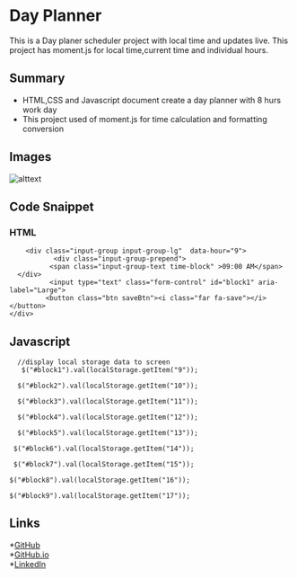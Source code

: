 # Day Planner
 This is a Day planer scheduler project with local time and updates live.
 This project has moment.js for local time,current time and individual hours.
 

## Summary

* HTML,CSS and Javascript document create a day planner with 8 hurs work day
* This project used of moment.js for time calculation and formatting conversion

## Images

 ![alttext](https://lh3.googleusercontent.com/V2cB66mWLE4HlTCnqwQkESdP7B5f-yr4tnrJ2p_Iq9cuLpnMyMHfFxJMUB3KcfTeNqCo=s500)
 


 ## Code Snaippet
  ### HTML
  
        <div class="input-group input-group-lg"  data-hour="9">
               <div class="input-group-prepend">
              <span class="input-group-text time-block" >09:00 AM</span>
      </div>
              <input type="text" class="form-control" id="block1" aria-label="Large">
             <button class="btn saveBtn"><i class="far fa-save"></i></button>
    </div>

   
  
  ## Javascript

      //display local storage data to screen
       $("#block1").val(localStorage.getItem("9"));

      $("#block2").val(localStorage.getItem("10"));

      $("#block3").val(localStorage.getItem("11"));

      $("#block4").val(localStorage.getItem("12"));

      $("#block5").val(localStorage.getItem("13"));

     $("#block6").val(localStorage.getItem("14"));

     $("#block7").val(localStorage.getItem("15"));

    $("#block8").val(localStorage.getItem("16"));

    $("#block9").val(localStorage.getItem("17"));



  ## Links
  *[GitHub](https://github.com/AbuyeM1/Daily-Planner) <br>
  *[GitHub.io](https://abuyem1.github.io/Daily-Planner/) <br>
  *[LinkedIn](https://www.linkedin.com/in/abuye-mamuye-5a49921b0/)
